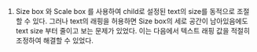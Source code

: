 1. Size box 와 Scale box 를 사용하여 child로 설정된 text의 size를 동적으로 조절할 수 있다. 그러나 text의 래핑을 허용하면 Size box의 세로 공간이 남아있음에도 text size 부터 줄이고 보는 문제가 있었다. 이는 다음에서 텍스트 래핑 값을 적절히 조정하여 해결할 수 있었다.
